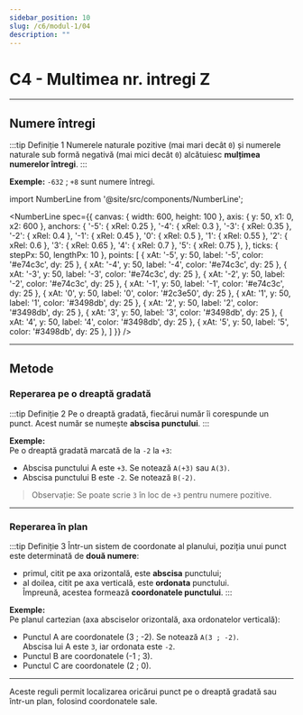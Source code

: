 ```yaml
---
sidebar_position: 10
slug: /c6/modul-1/04
description: ""
---
```


# C4 - Multimea nr. intregi Z

---

## Numere întregi

:::tip Definiție 1
Numerele naturale pozitive (mai mari decât `0`) și numerele naturale sub formă negativă (mai mici decât `0`) alcătuiesc **mulțimea numerelor întregi**.
:::

**Exemple:**
`-632` ; `+8`  sunt numere întregi.

import NumberLine from '@site/src/components/NumberLine';

<NumberLine spec={{
  canvas: { width: 600, height: 100 },
  axis: { y: 50, x1: 0, x2: 600 },
  anchors: {
    '-5': { xRel: 0.25 },
    '-4': { xRel: 0.3 },
    '-3': { xRel: 0.35 },
    '-2': { xRel: 0.4 },
    '-1': { xRel: 0.45 },
    '0': { xRel: 0.5 },
    '1': { xRel: 0.55 },
    '2': { xRel: 0.6 },
    '3': { xRel: 0.65 },
    '4': { xRel: 0.7 },
    '5': { xRel: 0.75 },
  },
  ticks: { stepPx: 50, lengthPx: 10 },
  points: [
    { xAt: '-5', y: 50, label: '-5', color: '#e74c3c', dy: 25 },
    { xAt: '-4', y: 50, label: '-4', color: '#e74c3c', dy: 25 },
    { xAt: '-3', y: 50, label: '-3', color: '#e74c3c', dy: 25 },
    { xAt: '-2', y: 50, label: '-2', color: '#e74c3c', dy: 25 },
    { xAt: '-1', y: 50, label: '-1', color: '#e74c3c', dy: 25 },
    { xAt: '0', y: 50, label: '0', color: '#2c3e50', dy: 25 },
    { xAt: '1', y: 50, label: '1', color: '#3498db', dy: 25 },
    { xAt: '2', y: 50, label: '2', color: '#3498db', dy: 25 },
    { xAt: '3', y: 50, label: '3', color: '#3498db', dy: 25 },
    { xAt: '4', y: 50, label: '4', color: '#3498db', dy: 25 },
    { xAt: '5', y: 50, label: '5', color: '#3498db', dy: 25 },
  ]
}} />

---

## Metode

### Reperarea pe o dreaptă gradată

:::tip Definiție 2
Pe o dreaptă gradată, fiecărui număr îi corespunde un punct. Acest număr se numește **abscisa punctului**.
:::

**Exemple:**  
Pe o dreaptă gradată marcată de la `-2` la `+3`:

- Abscisa punctului A este `+3`. Se notează `A(+3)` sau `A(3)`.
- Abscisa punctului B este `-2`. Se notează `B(-2)`.

> Observație: Se poate scrie `3` în loc de `+3` pentru numere pozitive.

---

### Reperarea în plan

:::tip Definiție 3
Într-un sistem de coordonate al planului, poziția unui punct este determinată de **două numere**:
- primul, citit pe axa orizontală, este **abscisa** punctului;
- al doilea, citit pe axa verticală, este **ordonata** punctului.  
Împreună, acestea formează **coordonatele punctului**.
:::

**Exemple:**  
Pe planul cartezian (axa absciselor orizontală, axa ordonatelor verticală):

- Punctul A are coordonatele \(3 ; -2)\. Se notează `A(3 ; -2)`.  
  Abscisa lui A este `3`, iar ordonata este `-2`.
- Punctul B are coordonatele \(-1 ; 3)\.
- Punctul C are coordonatele \(2 ; 0)\.

---

Aceste reguli permit localizarea oricărui punct pe o dreaptă gradată sau într-un plan, folosind coordonatele sale.

